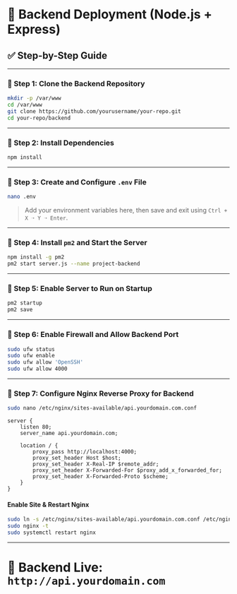 # 🚀 Backend Deployment (Node.js + Express)

## ✅ Step-by-Step Guide

---

### 🔹 Step 1: Clone the Backend Repository

```bash
mkdir -p /var/www
cd /var/www
git clone https://github.com/yourusername/your-repo.git
cd your-repo/backend
```

---

### 🔹 Step 2: Install Dependencies

```bash
npm install
```

---

### 🔹 Step 3: Create and Configure `.env` File

```bash
nano .env
```

> Add your environment variables here, then save and exit using `Ctrl + X ➝ Y ➝ Enter`.

---

### 🔹 Step 4: Install `pm2` and Start the Server

```bash
npm install -g pm2
pm2 start server.js --name project-backend
```

---

### 🔹 Step 5: Enable Server to Run on Startup

```bash
pm2 startup
pm2 save
```

---

### 🔹 Step 6: Enable Firewall and Allow Backend Port

```bash
sudo ufw status
sudo ufw enable
sudo ufw allow 'OpenSSH'
sudo ufw allow 4000
```

---

### 🔹 Step 7: Configure Nginx Reverse Proxy for Backend

```bash
sudo nano /etc/nginx/sites-available/api.yourdomain.com.conf
```

```nginx
server {
    listen 80;
    server_name api.yourdomain.com;

    location / {
        proxy_pass http://localhost:4000;
        proxy_set_header Host $host;
        proxy_set_header X-Real-IP $remote_addr;
        proxy_set_header X-Forwarded-For $proxy_add_x_forwarded_for;
        proxy_set_header X-Forwarded-Proto $scheme;
    }
}
```

#### Enable Site & Restart Nginx

```bash
sudo ln -s /etc/nginx/sites-available/api.yourdomain.com.conf /etc/nginx/sites-enabled/
sudo nginx -t
sudo systemctl restart nginx
```

---

# 🎉 Backend Live: `http://api.yourdomain.com`